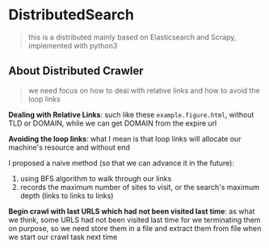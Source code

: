 # DistributedSearch

> this is a distributed mainly based on Elasticsearch and Scrapy, implemented with python3

## About Distributed Crawler

> we need focus on how to deal with relative links and how to avoid the loop links

**Dealing with Relative Links**: such like these `example.figure.html`, without TLD or DOMAIN, while we can get DOMAIN from the expire url

**Avoiding the loop links**: what I mean is that loop links will allocate our machine's resource and without end

I proposed a naive method (so that we can advance it in the future):
1. using BFS algorithm to walk through our links
2. records the maximum number of sites to visit, or the search's maximum depth (links to links to links)

**Begin crawl with last URLS which had not been visited last time**: as what we think, some URLS had not been visited last time for we terminating them on purpose,
	so we need store them in a file and extract them from file when we start our crawl task next time
